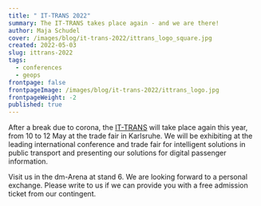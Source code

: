 ```yaml
---
title: " IT-TRANS 2022"
summary: The IT-TRANS takes place again - and we are there!
author: Maja Schudel
cover: /images/blog/it-trans-2022/ittrans_logo_square.jpg
created: 2022-05-03
slug: ittrans-2022
tags:
  - conferences
  - geops
frontpage: false
frontpageImage: /images/blog/it-trans-2022/ittrans_logo.jpg
frontpageWeight: -2
published: true
---
```

After a break due to corona, the [IT-TRANS](https://www.it-trans.org/) will take place again this year, from 10 to 12 May at the trade fair in Karlsruhe. We will be exhibiting at the leading international conference and trade fair for intelligent solutions in public transport and presenting our solutions for digital passenger information.

Visit us in the dm-Arena at stand 6. We are looking forward to a personal exchange. Please write to us if we can provide you with a free admission ticket from our contingent.